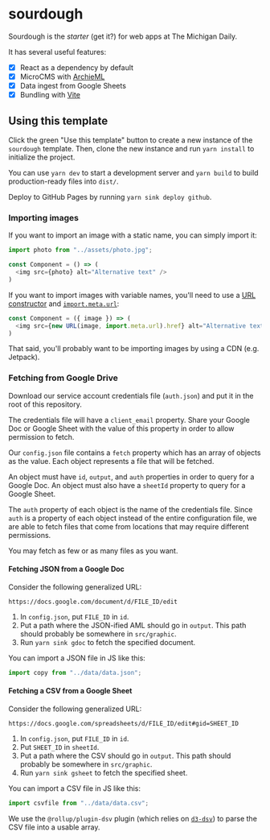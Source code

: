 # sourdough

Sourdough is the _starter_ (get it?) for web apps at The Michigan Daily.

It has several useful features:

- [x] React as a dependency by default
- [x] MicroCMS with [ArchieML](http://archieml.org/)
- [x] Data ingest from Google Sheets
- [x] Bundling with [Vite](https://vitejs.dev/)

## Using this template

Click the green "Use this template" button to create a new instance of the `sourdough` template. Then, clone the new instance and run `yarn install` to initialize the project.

You can use `yarn dev` to start a development server and `yarn build` to build production-ready files into `dist/`.

Deploy to GitHub Pages by running `yarn sink deploy github`.

### Importing images

If you want to import an image with a static name, you can simply import it:

```javascript
import photo from "../assets/photo.jpg";

const Component = () => (
  <img src={photo} alt="Alternative text" />
)
```

If you want to import images with variable names, you'll need to use a [URL constructor](https://developer.mozilla.org/en-US/docs/Web/API/URL) and [`import.meta.url`](https://developer.mozilla.org/en-US/docs/Web/JavaScript/Reference/Operators/import.meta):

```javascript
const Component = ({ image }) => (
  <img src={new URL(image, import.meta.url).href} alt="Alternative text" />
)
```

That said, you'll probably want to be importing images by using a CDN (e.g. Jetpack).

### Fetching from Google Drive

Download our service account credentials file (`auth.json`) and put it in the root of this repository.

The credentials file will have a `client_email` property. Share your Google Doc or Google Sheet with the value of this property in order to allow permission to fetch.

Our `config.json` file contains a `fetch` property which has an array of objects as the value. Each object represents a file that will be fetched.

An object must have `id`, `output`, and `auth` properties in order to query for a Google Doc. An object must also have a `sheetId` property to query for a Google Sheet.

The `auth` property of each object is the name of the credentials file. Since `auth` is a property of each object instead of the entire configuration file, we are able to fetch files that come from locations that may require different permissions.

You may fetch as few or as many files as you want.

#### Fetching JSON from a Google Doc

Consider the following generalized URL:

`https://docs.google.com/document/d/FILE_ID/edit`

1. In `config.json`, put `FILE_ID` in `id`.
2. Put a path where the JSON-ified AML should go in `output`. This path should probably be somewhere in `src/graphic`.
3. Run `yarn sink gdoc` to fetch the specified document.

You can import a JSON file in JS like this:

```js
import copy from "../data/data.json";
```

#### Fetching a CSV from a Google Sheet

Consider the following generalized URL:

`https://docs.google.com/spreadsheets/d/FILE_ID/edit#gid=SHEET_ID`

1. In `config.json`, put `FILE_ID` in `id`.
2. Put `SHEET_ID` in `sheetId`.
3. Put a path where the CSV should go in `output`. This path should probably be somewhere in `src/graphic`.
4. Run `yarn sink gsheet` to fetch the specified sheet.

You can import a CSV file in JS like this:

```js
import csvfile from "../data/data.csv";
```

We use the `@rollup/plugin-dsv` plugin (which relies on [`d3-dsv`](https://github.com/d3/d3-dsv)) to parse the CSV file into a usable array.
